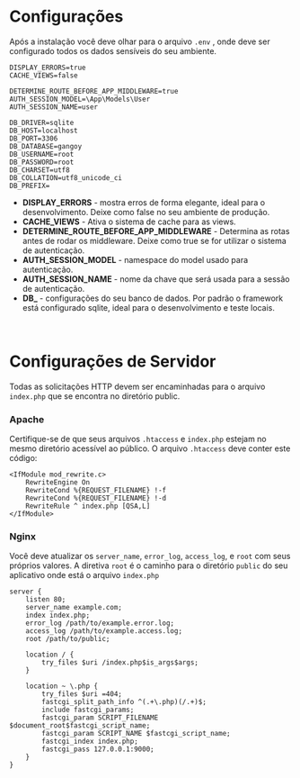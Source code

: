 # Configurações

Após a instalação você deve olhar para o arquivo `.env` , onde deve ser configurado todos os dados sensíveis 
do seu ambiente.

    DISPLAY_ERRORS=true
    CACHE_VIEWS=false
    
    DETERMINE_ROUTE_BEFORE_APP_MIDDLEWARE=true
    AUTH_SESSION_MODEL=\App\Models\User
    AUTH_SESSION_NAME=user
    
    DB_DRIVER=sqlite
    DB_HOST=localhost
    DB_PORT=3306
    DB_DATABASE=gangoy
    DB_USERNAME=root
    DB_PASSWORD=root
    DB_CHARSET=utf8
    DB_COLLATION=utf8_unicode_ci
    DB_PREFIX=
    
- **DISPLAY_ERRORS** - mostra erros de forma elegante, ideal para o desenvolvimento. Deixe como false no seu ambiente de produção.
- **CACHE_VIEWS** - Ativa o sistema de cache para as views.
- **DETERMINE_ROUTE_BEFORE_APP_MIDDLEWARE** - Determina as rotas antes de rodar os middleware. Deixe como true se 
for utilizar o sistema de autenticação.
- **AUTH_SESSION_MODEL** - namespace do model usado para autenticação.
- **AUTH_SESSION_NAME** - nome da chave que será usada para a sessão de autenticação.
- **DB_** - configurações do seu banco de dados. Por padrão o framework está configurado sqlite, ideal para o 
desenvolvimento e teste locais. 

<br>

# Configurações de Servidor
Todas as solicitações HTTP devem ser encaminhadas para o arquivo `index.php` que se encontra no diretório public. 

### Apache
Certifique-se de que seus arquivos `.htaccess` e `index.php` estejam no mesmo diretório acessível ao público. 
O arquivo `.htaccess` deve conter este código:

    <IfModule mod_rewrite.c>
        RewriteEngine On
        RewriteCond %{REQUEST_FILENAME} !-f
        RewriteCond %{REQUEST_FILENAME} !-d
        RewriteRule ^ index.php [QSA,L]
    </IfModule>
    
### Nginx
Você deve atualizar os `server_name`, `error_log`, `access_log`, e `root` com seus próprios valores. A diretiva `root` 
é o caminho para o diretório `public` do seu aplicativo onde está o arquivo `index.php`

    server {
        listen 80;
        server_name example.com;
        index index.php;
        error_log /path/to/example.error.log;
        access_log /path/to/example.access.log;
        root /path/to/public;
    
        location / {
            try_files $uri /index.php$is_args$args;
        }
    
        location ~ \.php {
            try_files $uri =404;
            fastcgi_split_path_info ^(.+\.php)(/.+)$;
            include fastcgi_params;
            fastcgi_param SCRIPT_FILENAME $document_root$fastcgi_script_name;
            fastcgi_param SCRIPT_NAME $fastcgi_script_name;
            fastcgi_index index.php;
            fastcgi_pass 127.0.0.1:9000;
        }
    }
    
